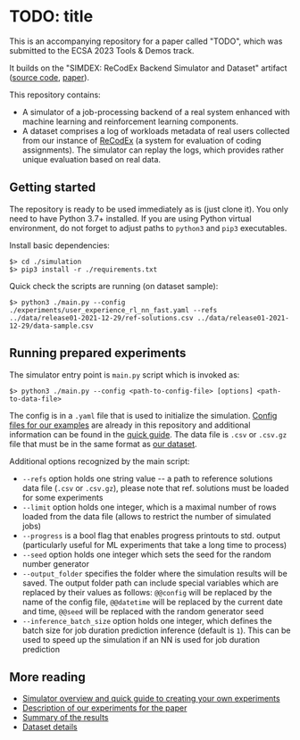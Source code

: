 # TODO: title

This is an accompanying repository for a paper called "TODO", which was submitted to the ECSA 2023 Tools & Demos track.

It builds on the "SIMDEX: ReCodEx Backend Simulator and Dataset" artifact ([source code](https://github.com/smartarch/simdex), [paper](https://doi.org/10.1145/3524844.3528078)).

This repository contains:
- A simulator of a job-processing backend of a real system enhanced with machine learning and reinforcement learning components.
- A dataset comprises a log of workloads metadata of real users collected from our instance of [ReCodEx](https://github.com/recodex) (a system for evaluation of coding assignments). The simulator can replay the logs, which provides rather unique evaluation based on real data.


## Getting started

The repository is ready to be used immediately as is (just clone it). You only need to have Python 3.7+ installed. If you are using Python virtual environment, do not forget to adjust paths to `python3` and `pip3` executables.

Install basic dependencies:
```
$> cd ./simulation
$> pip3 install -r ./requirements.txt
```

Quick check the scripts are running (on dataset sample):
```
$> python3 ./main.py --config ./experiments/user_experience_rl_nn_fast.yaml --refs ../data/release01-2021-12-29/ref-solutions.csv ../data/release01-2021-12-29/data-sample.csv
```


## Running prepared experiments

The simulator entry point is `main.py` script which is invoked as:
```
$> python3 ./main.py --config <path-to-config-file> [options] <path-to-data-file>
```
The config is in a `.yaml` file that is used to initialize the simulation. [Config files for our examples](simulation/experiments) are already in this repository and additional information can be found in the [quick guide](simulation).
The data file is `.csv` or `.csv.gz` file that must be in the same format as [our dataset](data).

Additional options recognized by the main script:
- `--refs` option holds one string value -- a path to reference solutions data file (`.csv` or `.csv.gz`), please note that ref. solutions must be loaded for some experiments
- `--limit` option holds one integer, which is a maximal number of rows loaded from the data file (allows to restrict the number of simulated jobs)
- `--progress` is a bool flag that enables progress printouts to std. output (particularly useful for ML experiments that take a long time to process)
- `--seed` option holds one integer which sets the seed for the random number generator
- `--output_folder` specifies the folder where the simulation results will be saved. The output folder path can include special variables which are replaced by their values as follows: `@@config` will be replaced by the name of the config file, `@@datetime` will be replaced by the current date and time, `@@seed` will be replaced with the random generator seed
- `--inference_batch_size` option holds one integer, which defines the batch size for job duration prediction inference (default is `1`). This can be used to speed up the simulation if an NN is used for job duration prediction


## More reading

- [Simulator overview and quick guide to creating your own experiments](simulation)
- [Description of our experiments for the paper](simulation/experiments)
- [Summary of the results](results)
- [Dataset details](data)
